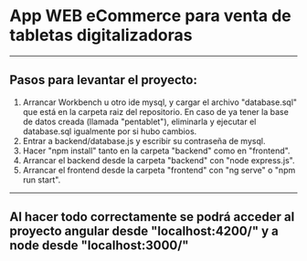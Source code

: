 # App WEB eCommerce para venta de tabletas digitalizadoras

---

## Pasos para levantar el proyecto:

1. Arrancar Workbench u otro ide mysql, y cargar el archivo "database.sql" que está en la carpeta raiz del repositorio. En caso de ya tener la base de datos creada (llamada "pentablet"), eliminarla y ejecutar el database.sql igualmente por si hubo cambios.
2. Entrar a backend/database.js y escribir su contraseña de mysql.
3. Hacer "npm install" tanto en la carpeta "backend" como en "frontend".
4. Arrancar el backend desde la carpeta "backend" con "node express.js".
5. Arrancar el frontend desde la carpeta "frontend" con "ng serve" o "npm run start".

---

## Al hacer todo correctamente se podrá acceder al proyecto angular desde "localhost:4200/" y a node desde "localhost:3000/"